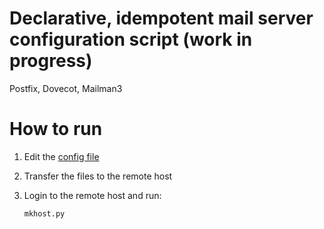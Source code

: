 # Declarative, idempotent mail server configuration script (work in progress)

Postfix, Dovecot, Mailman3

# How to run

1. Edit the [config file](mkhost/cfg.py)
2. Transfer the files to the remote host
3. Login to the remote host and run:

   ```
   mkhost.py
   ```
